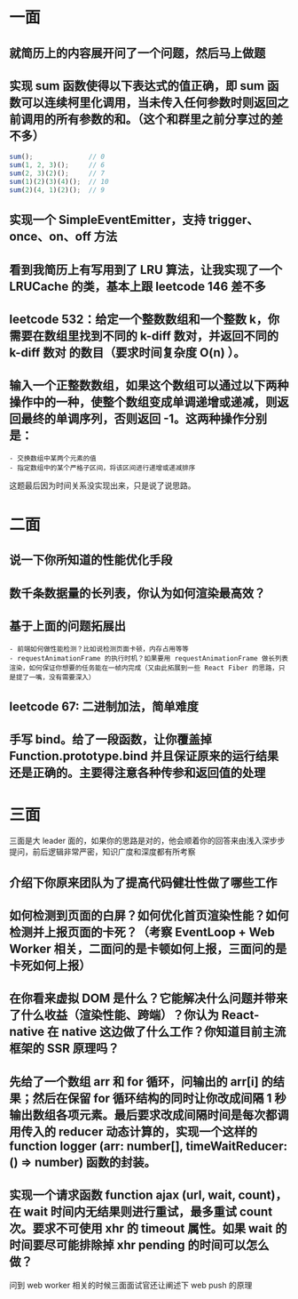 # 一面

## 就简历上的内容展开问了一个问题，然后马上做题
## 实现 sum 函数使得以下表达式的值正确，即 sum 函数可以连续柯里化调用，当未传入任何参数时则返回之前调用的所有参数的和。（这个和群里之前分享过的差不多）
```javascript
sum();              // 0
sum(1, 2, 3)();     // 6
sum(2, 3)(2)();     // 7
sum(1)(2)(3)(4)();  // 10
sum(2)(4, 1)(2)();  // 9
```
## 实现一个 SimpleEventEmitter，支持 trigger、once、on、off 方法
## 看到我简历上有写用到了 LRU 算法，让我实现了一个 LRUCache 的类，基本上跟 leetcode 146 差不多
## leetcode 532：给定一个整数数组和一个整数 k，你需要在数组里找到不同的 k-diff 数对，并返回不同的 k-diff 数对 的数目（要求时间复杂度 O(n) ）。
## 输入一个正整数数组，如果这个数组可以通过以下两种操作中的一种，使整个数组变成单调递增或递减，则返回最终的单调序列，否则返回 -1。这两种操作分别是：
    - 交换数组中某两个元素的值
    - 指定数组中的某个严格子区间，将该区间进行递增或递减排序

这题最后因为时间关系没实现出来，只是说了说思路。

# 二面

## 说一下你所知道的性能优化手段

## 数千条数据量的长列表，你认为如何渲染最高效？

## 基于上面的问题拓展出
    - 前端如何做性能检测？比如说检测页面卡顿，内存占用等等
    - requestAnimationFrame 的执行时机？如果要用 requestAnimationFrame 做长列表渲染，如何保证你想要的任务能在一帧内完成（又由此拓展到一些 React Fiber 的思路，只是提了一嘴，没有需要深入）

## leetcode 67: 二进制加法，简单难度
## 手写 bind。给了一段函数，让你覆盖掉 Function.prototype.bind 并且保证原来的运行结果还是正确的。主要得注意各种传参和返回值的处理

# 三面
三面是大 leader 面的，如果你的思路是对的，他会顺着你的回答来由浅入深步步提问，前后逻辑非常严密，知识广度和深度都有所考察

## 介绍下你原来团队为了提高代码健壮性做了哪些工作
## 如何检测到页面的白屏？如何优化首页渲染性能？如何检测并上报页面的卡死？（考察 EventLoop + Web Worker 相关，二面问的是卡顿如何上报，三面问的是卡死如何上报）

## 在你看来虚拟 DOM 是什么？它能解决什么问题并带来了什么收益（渲染性能、跨端）？你认为 React-native 在 native 这边做了什么工作？你知道目前主流框架的 SSR 原理吗？

## 先给了一个数组 arr 和 for 循环，问输出的 arr[i] 的结果；然后在保留 for 循环结构的同时让你改成间隔 1 秒输出数组各项元素。最后要求改成间隔时间是每次都调用传入的 reducer 动态计算的，实现一个这样的 function logger (arr: number[], timeWaitReducer: () => number) 函数的封装。

## 实现一个请求函数 function ajax (url, wait, count)，在 wait 时间内无结果则进行重试，最多重试 count 次。要求不可使用 xhr 的 timeout 属性。如果 wait 的时间要尽可能排除掉 xhr pending 的时间可以怎么做？

问到 web worker 相关的时候三面面试官还让阐述下 web push 的原理